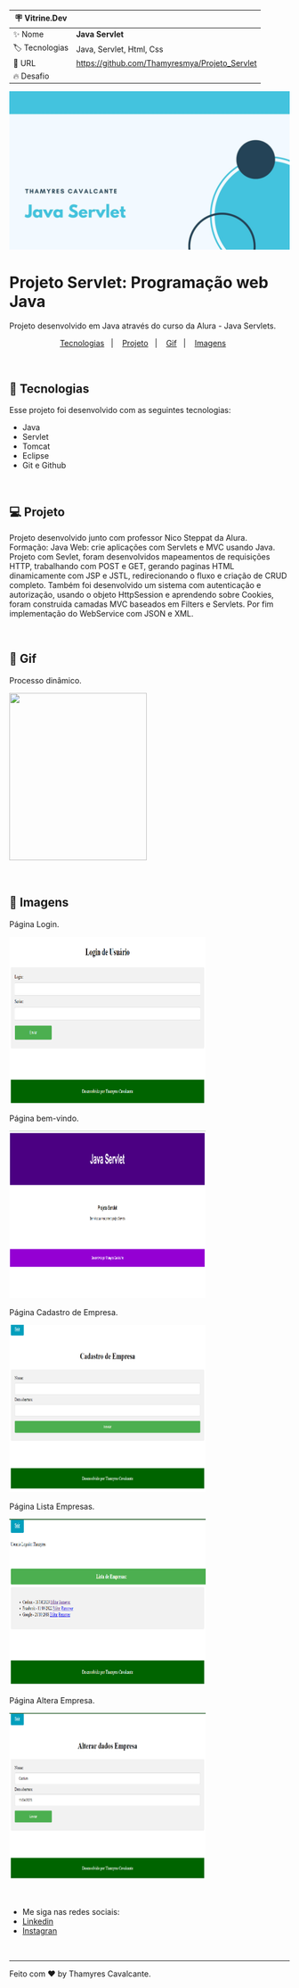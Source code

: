 | :placard: Vitrine.Dev |     |
| -------------  | --- |
| :sparkles: Nome        | **Java Servlet**
| :label: Tecnologias | Java, Servlet, Html, Css
| :rocket: URL         | https://github.com/Thamyresmya/Projeto_Servlet
| :fire: Desafio     | 

![](Inf/capa.jpg)


# Projeto Servlet: Programação web Java

Projeto desenvolvido em Java através do curso da Alura - Java Servlets.


<p align="center">
  <a href="#-Tecnologias">Tecnologias</a>&nbsp;&nbsp;&nbsp;|&nbsp;&nbsp;&nbsp;  
  <a href="#-Projeto">Projeto</a>&nbsp;&nbsp;&nbsp;|&nbsp;&nbsp;&nbsp;  
  <a href="#-Gif">Gif</a>&nbsp;&nbsp;&nbsp;|&nbsp;&nbsp;&nbsp; 
  <a href="#-Imagens">Imagens</a>&nbsp;&nbsp;&nbsp;&nbsp;&nbsp;&nbsp;
</p>

<br>


## 🚀 Tecnologias

Esse projeto foi desenvolvido com as seguintes tecnologias:

- Java
- Servlet
- Tomcat
- Eclipse
- Git e Github

<br>

## 💻 Projeto

Projeto desenvolvido junto com professor Nico Steppat da Alura. <br>
Formação: Java Web: crie aplicações com Servlets e MVC usando Java.<br>
Projeto com Sevlet, foram desenvolvidos mapeamentos de requisições HTTP, trabalhando com POST e GET, gerando paginas HTML dinamicamente com JSP e JSTL, redirecionando o fluxo e criação de CRUD completo. Também foi desenvolvido um sistema com autenticação e autorização, usando o objeto HttpSession e aprendendo sobre Cookies, foram construida camadas MVC baseados em Filters e Servlets. Por fim implementação do WebService com JSON e XML.

<br>

## 📸 Gif
Processo dinâmico.

<img width="70%" height="300" src="Inf/Servlet - Final.gif"></img>


<br>

## 📸 Imagens
Página Login.

<img width="70%" height="300" src="Inf/login.png"></img>

Página bem-vindo.

<img width="70%" height="300" src="Inf/1.png"></img>

Página Cadastro de Empresa.

<img width="70%" height="300" src="Inf/cadastraEmpresa.png"></img>

Página Lista Empresas.

<img width="70%" height="300" src="Inf/listaEmpresa.png"></img>

Página Altera Empresa.

<img width="70%" height="300" src="Inf/alteraEmpresa.png"></img>


<br>

- Me siga nas redes sociais:
- [Linkedin](https://www.linkedin.com/in/thamyrescavalcante/)
- [Instagran](https://www.instagram.com/thamyres__cavalcante/)

<br>

---

Feito com ♥ by Thamyres Cavalcante.
